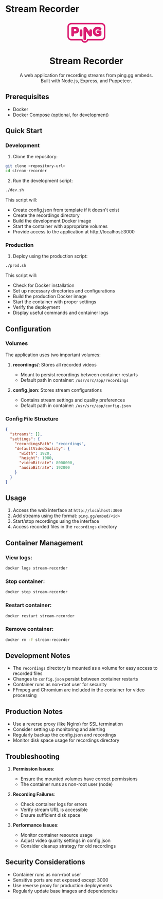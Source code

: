 # Stream Recorder

<div align="center">
  <svg width="120" height="70" viewBox="0 0 260 150" fill="#DB1D71" xmlns="http://www.w3.org/2000/svg">
    <path d="M231.53,25.79A16.71,16.71,0,0,1,248.24,42.5v65a16.71,16.71,0,0,1-16.71,16.71H134.64a15.5,15.5,0,0,1-31,0H28.47A16.71,16.71,0,0,1,11.76,107.5v-65A16.71,16.71,0,0,1,28.47,25.79H231.53m0-9.76H28.47A26.49,26.49,0,0,0,2,42.5v65A26.49,26.49,0,0,0,28.47,134H96a25.25,25.25,0,0,0,46.33,0h89.23A26.49,26.49,0,0,0,258,107.5v-65A26.49,26.49,0,0,0,231.53,16ZM102.8,98.32a8.84,8.84,0,0,1-17.68,0V68.67a8.84,8.84,0,1,1,17.68,0Zm64.92-1.53a10.38,10.38,0,0,1-10.41,10.33h-.92a10.36,10.36,0,0,1-8.35-4.21l-.11-.16L128,73.93v50a8.84,8.84,0,0,1-17.68,0V52.52a10.39,10.39,0,0,1,10.34-10.41h1a10.6,10.6,0,0,1,8.44,4.37l.18.24L150,75.3v-7a8.84,8.84,0,1,1,17.68,0Zm63.81-3.68a10.49,10.49,0,0,1-5.9,9.55,44.41,44.41,0,0,1-19.93,4.84c-19,0-32.27-13.49-32.27-32.81,0-19.1,13.48-33,32-33A38.68,38.68,0,0,1,227.34,48a8.6,8.6,0,0,1,4.12,7.34,8.44,8.44,0,0,1-8.57,8.49,8.89,8.89,0,0,1-4-1l-.33-.18a22.67,22.67,0,0,0-12.31-3.55c-9.48,0-15.14,5.8-15.14,15.52s6,15.53,15.52,15.53a22.73,22.73,0,0,0,8.08-1.45V83.64h-7.31a8.49,8.49,0,1,1,0-17H222.5a8.93,8.93,0,0,1,9,9ZM74.62,49.56C70,44.87,63.34,42.5,54.76,42.5H37.27a8.84,8.84,0,0,0-8.8,8.87V98.32a8.84,8.84,0,0,0,17.67,0V87.25h8.62c8.58,0,15.26-2.38,19.87-7.07a21.62,21.62,0,0,0,6-15.31A21.6,21.6,0,0,0,74.62,49.56ZM53.85,71.8H46.14V58h7.71c8.6,0,8.6,4.68,8.6,6.92S62.45,71.8,53.85,71.8Z"></path>
  </svg>

  <h1>Stream Recorder</h1>
  <p>A web application for recording streams from ping.gg embeds.<br>Built with Node.js, Express, and Puppeteer.</p>
</div>

## Prerequisites

- Docker
- Docker Compose (optional, for development)

## Quick Start

### Development

1. Clone the repository:
```bash
git clone <repository-url>
cd stream-recorder
```

2. Run the development script:
```bash
./dev.sh
```

This script will:
- Create config.json from template if it doesn't exist
- Create the recordings directory
- Build the development Docker image
- Start the container with appropriate volumes
- Provide access to the application at http://localhost:3000

### Production

1. Deploy using the production script:
```bash
./prod.sh
```

This script will:
- Check for Docker installation
- Set up necessary directories and configurations
- Build the production Docker image
- Start the container with proper settings
- Verify the deployment
- Display useful commands and container logs

## Configuration

### Volumes

The application uses two important volumes:

1. **recordings/**: Stores all recorded videos
   - Mount to persist recordings between container restarts
   - Default path in container: `/usr/src/app/recordings`

2. **config.json**: Stores stream configurations
   - Contains stream settings and quality preferences
   - Default path in container: `/usr/src/app/config.json`

### Config File Structure

```json
{
  "streams": [],
  "settings": {
    "recordingsPath": "recordings",
    "defaultVideoQuality": {
      "width": 1920,
      "height": 1080,
      "videoBitrate": 8000000,
      "audioBitrate": 192000
    }
  }
}
```

## Usage

1. Access the web interface at `http://localhost:3000`
2. Add streams using the format: `ping.gg/embed/<id>`
3. Start/stop recordings using the interface
4. Access recorded files in the `recordings` directory

## Container Management

### View logs:
```bash
docker logs stream-recorder
```

### Stop container:
```bash
docker stop stream-recorder
```

### Restart container:
```bash
docker restart stream-recorder
```

### Remove container:
```bash
docker rm -f stream-recorder
```

## Development Notes

- The `recordings` directory is mounted as a volume for easy access to recorded files
- Changes to `config.json` persist between container restarts
- Container runs as non-root user for security
- FFmpeg and Chromium are included in the container for video processing

## Production Notes

- Use a reverse proxy (like Nginx) for SSL termination
- Consider setting up monitoring and alerting
- Regularly backup the config.json and recordings
- Monitor disk space usage for recordings directory

## Troubleshooting

1. **Permission Issues**:
   - Ensure the mounted volumes have correct permissions
   - The container runs as non-root user (node)

2. **Recording Failures**:
   - Check container logs for errors
   - Verify stream URL is accessible
   - Ensure sufficient disk space

3. **Performance Issues**:
   - Monitor container resource usage
   - Adjust video quality settings in config.json
   - Consider cleanup strategy for old recordings

## Security Considerations

- Container runs as non-root user
- Sensitive ports are not exposed except 3000
- Use reverse proxy for production deployments
- Regularly update base images and dependencies 